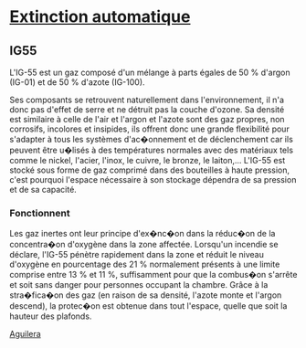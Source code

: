 # [Extinction automatique](readme.md)

## IG55

L'IG-55 est un gaz composé d'un mélange à parts égales de 50 % d'argon (IG-01) et de 50 % d'azote (IG-100).

Ses composants se retrouvent naturellement dans l'environnement, il n'a donc pas d'effet de serre et ne détruit pas la couche d'ozone. Sa densité est similaire à celle de l'air et l'argon et l'azote sont des gaz propres, non corrosifs, incolores et insipides, ils offrent donc une grande flexibilité pour s'adapter à tous les systèmes d'ac�onnement et de déclenchement car ils peuvent être u�lisés à des températures normales avec des matériaux tels comme le nickel, l'acier, l'inox, le cuivre, le bronze, le laiton,... L'IG-55 est stocké sous forme de gaz comprimé dans des bouteilles à haute pression, c'est pourquoi l'espace nécessaire à son stockage dépendra de sa pression et de sa capacité.

### Fonctionnent

Les gaz inertes ont leur principe d'ex�nc�on dans la réduc�on de la concentra�on d'oxygène dans la zone affectée. Lorsqu'un incendie se déclare, l'IG-55 pénètre rapidement dans la zone et réduit le niveau d'oxygène en pourcentage des 21 % normalement présents à une limite comprise entre 13 % et 11 %, suffisamment pour que la combus�on s'arrête et soit sans danger pour personnes occupant la chambre. Grâce à la stra�fica�on des gaz (en raison de sa densité, l'azote monte et l'argon descend), la protec�on est obtenue dans tout l'espace, quelle que soit la hauteur des plafonds.

[Aguilera](https://aguilera.es/documentacion/Gases%20Inertes%20IG-55/Catalogos/Inertes-catalogo-fr.pdf)